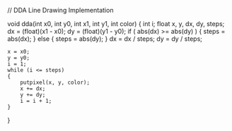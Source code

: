 // DDA Line Drawing Implementation

void dda(int x0, int y0, int x1, int y1, int color)
{
	int i;
	float x, y, dx, dy, steps;
	dx = (float)(x1 - x0);
	dy = (float)(y1 - y0);
	if ( abs(dx) >= abs(dy) )
	{
		steps = abs(dx);
	}
	else
	{
		steps = abs(dy);
	}
	dx = dx / steps;
	dy = dy / steps;

	x = x0;
	y = y0;
	i = 1;
	while (i <= steps)
	{
		putpixel(x, y, color);
		x += dx;
		y += dy;
		i = i + 1;
	}
}
